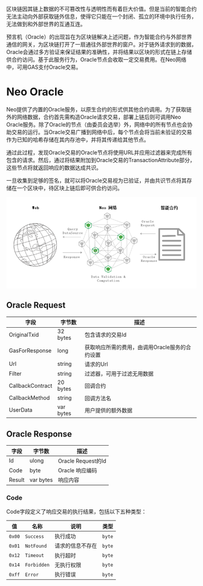 区块链因其链上数据的不可篡改性与透明性而有着巨大价值。但是当前的智能合约无法主动向外部获取链外信息，使得它只能在一个封闭、孤立的环境中执行任务，无法做到和外部世界的互通互连。

预言机（Oracle）的出现旨在为区块链解决上述问题，作为智能合约与外部世界通信的网关，为区块链打开了一扇通往外部世界的窗户。对于链外请求到的数据，Oracle会通过多方验证来保证结果的准确性，并将结果以区块的形式在链上存储供合约访问。基于此服务行为，Oracle节点会收取一定交易费用。在Neo网络中，可用GAS支付Oracle交易。

# Neo Oracle

Neo提供了内置的Oracle服务，以原生合约的形式供其他合约调用。为了获取链外的网络数据，合约首先需构造Oracle请求交易，部署上链后则可调用Neo Oracle服务。除了Oracle的节点（由委员会选举）外，网络中的所有节点也会协助交易的运行。当Oracle交易广播到网络中后，每个节点会将当前未验证的交易作为已知的哈希存储在其内存池中，并将其传递给其他节点。

通过此过程，发现Oracle交易的Oracle节点将使用URL并应用过滤器来完成所有包含的请求。然后，通过将结果附加到Oracle交易的TransactionAttribute部分，这些节点将就返回响应的数据达成共识。

一旦收集到足够的签名，就可以将Oracle交易视为已验证，并由共识节点将其存储在一个区块中，待区块上链后即可供合约访问。

<div align=center><img src="Oracle.png"/></div>

## Oracle Request
| 字段      | 字节数    | 描述                                         |
| ---------- | --------- | ----------------------------------------------- |
| OriginalTxid      | 32 bytes   | 包含请求的交易Id                                     |
| GasForResponse   | long  |  获取响应所需的费用，由调用Oracle服务的合约设置                                   |
| Url    | string  | 请求的Url |
| Filter | string  | 过滤器，可用于过滤无用数据                       |
| CallbackContract   | 20 bytes   | 回调合约                      |
| CallbackMethod     | string | 回调方法名                      |
| UserData     | var bytes | 用户提供的额外数据                      |

## Oracle Response
| 字段      | 字节数    | 描述                                         |
| ---------- | --------- | ----------------------------------------------- |
| Id      | ulong   |Oracle Request的Id                                    |
| Code   | byte  | Oracle 响应编码                                   |
| Result    | var bytes  | 响应内容 |

### Code
Code字段定义了响应交易的执行结果，包括以下五种类型：

| 值    | 名称| 说明| 类型|
|---------------|-------------|---------------|--------------|
| `0x00`           | `Success`          | 执行成功   | `byte`  |
| `0x01`           | `NotFound`          | 请求的信息不存在    | `byte`  |
| `0x12`           | `Timeout`          | 执行超时    | `byte`  |
| `0x14`           | `Forbidden`          | 无执行权限    | `byte`  |
| `0xff`           | `Error`          | 执行错误    | `byte`  |